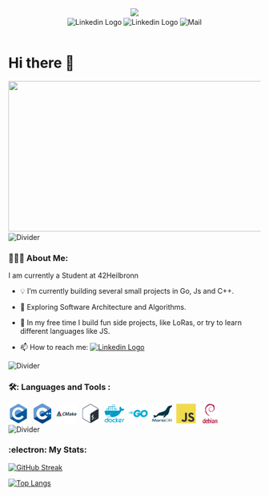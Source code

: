 <div id="header" align="center">
  <img src="https://user-images.githubusercontent.com/74038190/219923809-b86dc415-a0c2-4a38-bc88-ad6cf06395a8.gif" width="100"/>
</div>
<div id="logos" align="center">
  <img src="https://user-images.githubusercontent.com/74038190/235294012-0a55e343-37ad-4b0f-924f-c8431d9d2483.gif" width="60" height="60" alt="Linkedin Logo"/>
  <img src="https://user-images.githubusercontent.com/74038190/235294012-0a55e343-37ad-4b0f-924f-c8431d9d2483.gif" width="60" height="60" alt="Linkedin Logo"/>
  <img src="https://user-images.githubusercontent.com/74038190/235223599-0eadbd7c-c916-4f24-af9d-9242730e6172.gif" width="60" height="60" alt="Mail"/>
</div>
<div id="viewers" align="center">
<img src="https://komarev.com/ghpvc/?username=mleibeng&style=flat-square&color=blue" alt=""/>  
</div>
<h1>
  Hi there 👋
</h1>
<div align="center">
  <img src="https://media.giphy.com/media/dWesBcTLavkZuG35MI/giphy.gif" width="600" height="300"/>
</div>

<img src="https://user-images.githubusercontent.com/74038190/212284100-561aa473-3905-4a80-b561-0d28506553ee.gif"  alt="Divider"/>

### 🧑🏻‍💻 About Me:
I am currently a Student at 42Heilbronn

- 💡 I’m currently building several small projects in Go, Js and C++.

- 📜 Exploring Software Architecture and Algorithms.

- 🚧 In my free time I build fun side projects, like LoRas, or try to learn different languages like JS.

- 📫 How to reach me: [![Linkedin Logo](https://img.shields.io/badge/-kakbar-blue?style=flat&logo=Linkedin&logoColor=white)](your-linkedin-url)

 <img src="https://user-images.githubusercontent.com/74038190/212284100-561aa473-3905-4a80-b561-0d28506553ee.gif"  alt="Divider"/>

### 🛠️: Languages and Tools :

<div>
  <img src="https://github.com/devicons/devicon/blob/master/icons/c/c-original.svg" title="C" alt="C" width="40" height="40"/>&nbsp;
  <img src="https://github.com/devicons/devicon/blob/master/icons/cplusplus/cplusplus-original.svg" title="C++" alt="C++" width="40" height="40"/>&nbsp;
  <img src="https://github.com/devicons/devicon/blob/master/icons/cmake/cmake-original-wordmark.svg" title="CMake" alt="Cmake" width="40" height="40" fill="white"/>&nbsp;
  <img src="https://github.com/devicons/devicon/blob/master/icons/bash/bash-original.svg" title="Bash" alt="Bash" width="40" height="40" fill="white"/>&nbsp;
  <img src="https://github.com/devicons/devicon/blob/master/icons/docker/docker-plain-wordmark.svg" title="Docker" alt="Docker" width="40" height="40"/>&nbsp;
  <img src="https://github.com/devicons/devicon/blob/master/icons/go/go-original-wordmark.svg" title="Go" alt="Go" width="40" height="40"/>&nbsp;
  <img src="https://github.com/devicons/devicon/blob/master/icons/mariadb/mariadb-original-wordmark.svg" title="MariaDB" alt="MariaDB" width="40" height="40"/>&nbsp;
  <img src="https://github.com/devicons/devicon/blob/master/icons/javascript/javascript-original.svg" alt="JavaScript" width="40" height="40"/>&nbsp;
  <img src="https://github.com/devicons/devicon/blob/master/icons/debian/debian-plain-wordmark.svg" title="Debian" alt="Debian" width="40" height="40"/>&nbsp;
</div>

 <img src="https://user-images.githubusercontent.com/74038190/212284100-561aa473-3905-4a80-b561-0d28506553ee.gif"  alt="Divider"/>

### :electron: My Stats:

[![GitHub Streak](https://github-readme-streak-stats.herokuapp.com?user=mleibeng&theme=tokyonight-duo&date_format=j%20M%5B%20Y%5D)](https://git.io/streak-stats)

[![Top Langs](https://github-readme-stats.vercel.app/api/top-langs/?username=mleibeng&layout=compact&theme=vision-friendly-dark)](https://github.com/anuraghazra/github-readme-stats)

<!-- <div "https://media1.giphy.com/media/v1.Y2lkPTc5MGI3NjExc2lhZm56OGdzM256b3N0Ym41YnpudnhtcWU1eGkxdHF3Z2cwdjZ3dyZlcD12MV9pbnRlcm5hbF9naWZfYnlfaWQmY3Q9Zw/xT5LME6604zSIW4YBq/giphy.webp" /> -->
